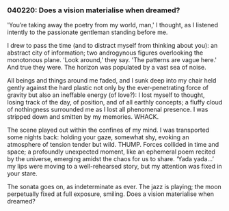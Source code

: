 ### 040220: Does a vision materialise when dreamed?

'You’re taking away the poetry from my world, man,' I thought, as I listened intently to the passionate gentleman standing before me.

I drew to pass the time (and to distract myself from thinking about you): an abstract city of information; two androgynous figures overlooking the monotonous plane. 'Look around,' they say. 'The patterns are vague here.' And true they were. The horizon was populated by a vast sea of noise.

All beings and things around me faded, and I sunk deep into my chair held gently against the hard plastic not only by the ever-penetrating force of gravity but also an ineffable energy (of love?): I lost myself to thought, losing track of the day, of position, and of all earthly concepts; a fluffy cloud of nothingness surrounded me as I lost all phenomenal presence. I was stripped down and smitten by my memories. WHACK.

The scene played out within the confines of my mind. I was transported some nights back: holding your gaze, somewhat shy, evoking an atmosphere of tension tender but wild. THUMP. Forces collided in time and space; a profoundly unexpected moment, like an ephemeral poem recited by the universe, emerging amidst the chaos for us to share. ‘Yada yada…’ my lips were moving to a well-rehearsed story, but my attention was fixed in your stare.

The sonata goes on, as indeterminate as ever. The jazz is playing; the moon perpetually fixed at full exposure, smiling. Does a vision materialise when dreamed?

